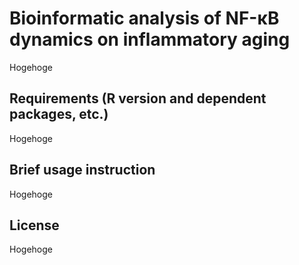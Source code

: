 # Bioinformatic analysis of NF-κB dynamics on inflammatory aging
Hogehoge



## Requirements (R version and dependent packages, etc.)
Hogehoge



## Brief usage instruction
Hogehoge



## License
Hogehoge
